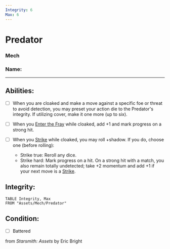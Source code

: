 ```yaml
---
Integrity: 6
Max: 6
---
```


# Predator
### Mech

### Name:<hr>

## Abilities:


- [ ] When you are cloaked and make a move against a specific foe or threat to avoid detection, you may preset your action die to the Predator&#x27;s integrity.  If utilizing cover, make it one more (up to six).

- [ ] When you [Enter the Fray](Enter_the_Fray.md) while cloaked, add +1 and mark progress on a strong hit.

- [ ] When you [Strike](Strike.md) while cloaked, you may roll +shadow.  If you do, choose one (before rolling):
  * Strike true: Reroll any dice.
  * Strike hard: Mark progress on a hit.
On a strong hit with a match, you also remain totally undetected; take +2 momentum and add +1 if your next move is a [Strike](Strike.md).

## Integrity:
```dataview
TABLE Integrity, Max
FROM "Assets/Mech/Predator"
```


## Condition:
- [ ] Battered

from *Starsmith: Assets* by Eric Bright